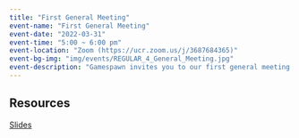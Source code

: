```yaml
---
title: "First General Meeting"
event-name: "First General Meeting"
event-date: "2022-03-31"
event-time: "5:00 ~ 6:00 pm"
event-location: "Zoom (https://ucr.zoom.us/j/3687684365)"
event-bg-img: "img/events/REGULAR_4_General_Meeting.jpg"
event-description: "Gamespawn invites you to our first general meeting where we'll be discussing events and socials planned throughout the quarter! Join us to see what cool and exciting things we have in store for you and stay tuned for our other events!"
---
```

## Resources
<a href="https://drive.google.com/drive/folders/1Z4z5990BTTfrNw-fzOqvwL-XaoKNPYRq?usp=sharing" class="btn-outlined-grey">Slides</a>